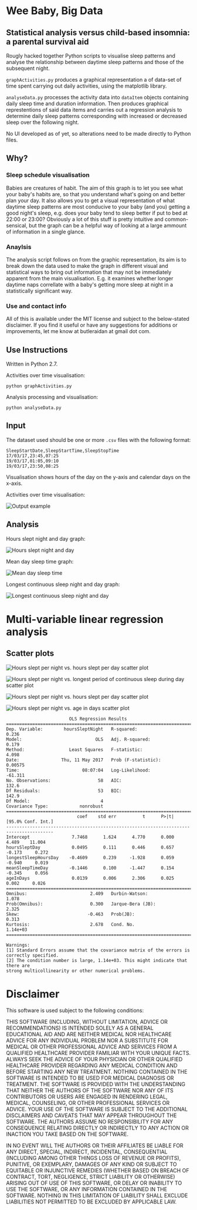 # Wee Baby, Big Data

## Statistical analysis versus child-based insomnia: a parental survival aid

Rougly hacked together Python scripts to visualise sleep patterns and analyse the relationship between daytime sleep patterns and those of the subsequent night.

`graphActivities.py` produces a graphical representation a of data-set of time spent carrying out daily activities, using the matplotlib library. 

`analyseData.py` processes the activity data into `dataItem` objects containing daily sleep time and duration information. Then produces graphical represtentions of said data items and carries out a regression analysis to determine daily sleep patterns corresponding with increased or decreased sleep over the following night.

No UI developed as of yet, so alterations need to be made directly to Python files.

## Why?

### Sleep schedule visualisation

Babies are creatures of habit. The aim of this graph is to let you see what your baby's habits are, so that you understand what's going on and better plan your day. It also allows you to get a visual representation of what daytime sleep patterns are most conducive to your baby (and you) getting a good night's sleep, e.g. does your baby tend to sleep better if put to bed at 22:00 or 23:00? Obviously a lot of this stuff is pretty intuitive and common-sensical, but the graph can be a helpful way of looking at a large ammount of information in a single glance.

### Anaylsis

The analysis script follows on from the graphic representation, its aim is to break down the data used to make the graph in different visual and statistical ways to bring out information that may not be immediately apparent from the main visualisation. E.g. it examines whether longer daytime naps correllate with a baby's getting more sleep at night in a statistically significant way.

### Use and contact info

All of this is available under the MIT license and subject to the below-stated disclaimer. If you find it useful or have any suggestions for additions or improvements, let me know at butleraidan at gmail dot com.

## Use Instructions

Written in Python 2.7.

Activities over time visualisation:

    python graphActivities.py

Analysis processing and visualisation:

	python analyseData.py

## Input
 
The dataset used should be one or more `.csv` files with the following format:

    SleepStartDate,SleepStartTime,SleepStopTime
    17/03/17,23:45,07:25
    19/03/17,01:05,09:10
    19/03/17,23:50,08:25

Visualisation shows hours of the day on the y-axis and calendar days on the x-axis.

Activities over time visualisation:

![Output example](https://github.com/ambidextrous/weeBabyBigData/blob/master/activityData.jpg "Ouput Example")

## Analysis

Hours slept night and day graph:

![Hours slept night and day](https://github.com/ambidextrous/weeBabyBigData/blob/master/hoursSleptNightAndDayBarchart.jpg "Hours slept night and day")

Mean day sleep time graph:

![Mean day sleep time](https://github.com/ambidextrous/weeBabyBigData/blob/master/meanDaySleeptimeLineGraph.jpg "Mean day sleep time")

Longest continuous sleep night and day graph:

![Longest continuous sleep night and day](https://github.com/ambidextrous/weeBabyBigData/blob/master/longestContinuousSleepNightAndDayBarchart.jpg "Longest continuous sleep night and day")

# Multi-variable linear regression analysis

## Scatter plots

![Hours slept per night vs. hours slept per day scatter plot](https://github.com/ambidextrous/weeBabyBigData/blob/master/HourssleptpernightHourssleptperdayScatterplot.jpg "Hours slept per night vs. hours slept per day scatterplot")


![Hours slept per night vs. longest period of continuous sleep during day scatter plot](https://github.com/ambidextrous/weeBabyBigData/blob/master/HourssleptpernightLongestcontinuoussleepperiodduringdayScatterplot.jpg "Hours slept per night vs. longest period of continuous sleep during day scatterplot")


![Hours slept per night vs. hours slept per day scatter plot](https://github.com/ambidextrous/weeBabyBigData/blob/master/HourssleptpernightHourssleptperdayScatterplot.jpg "Hours slept per night vs. hours slept per day scatterplot")

![Hours slept per night vs. age in days scatter plot](https://github.com/ambidextrous/weeBabyBigData/blob/master/HourssleptpernightAgeindaysScatterplot.jpg "Hours slept per night vs. age in days scatterplot")

                            OLS Regression Results                            
    ==============================================================================
    Dep. Variable:        hoursSleptNight   R-squared:                       0.236
    Model:                            OLS   Adj. R-squared:                  0.179
    Method:                 Least Squares   F-statistic:                     4.098
    Date:                Thu, 11 May 2017   Prob (F-statistic):            0.00575
    Time:                        08:07:04   Log-Likelihood:                -61.311
    No. Observations:                  58   AIC:                             132.6
    Df Residuals:                      53   BIC:                             142.9
    Df Model:                           4                                         
    Covariance Type:            nonrobust                                         
    ========================================================================================
                               coef    std err          t      P>|t|      [95.0% Conf. Int.]
    ----------------------------------------------------------------------------------------
    Intercept                7.7468      1.624      4.770      0.000         4.489    11.004
    hoursSleptDay            0.0495      0.111      0.446      0.657        -0.173     0.272
    longestSleepHoursDay    -0.4609      0.239     -1.928      0.059        -0.940     0.019
    meanSleepTimeDay        -0.1446      0.100     -1.447      0.154        -0.345     0.056
    ageInDays                0.0139      0.006      2.306      0.025         0.002     0.026
    ==============================================================================
    Omnibus:                        2.409   Durbin-Watson:                   1.078
    Prob(Omnibus):                  0.300   Jarque-Bera (JB):                2.325
    Skew:                          -0.463   Prob(JB):                        0.313
    Kurtosis:                       2.678   Cond. No.                     1.14e+03
    ==============================================================================
    
    Warnings:
    [1] Standard Errors assume that the covariance matrix of the errors is correctly specified.
    [2] The condition number is large, 1.14e+03. This might indicate that there are
    strong multicollinearity or other numerical problems.

# Disclaimer

This software is used subject to the following conditions:

THIS SOFTWARE (INCLUDING, WITHOUT LIMITATION, ADVICE OR RECOMMENDATIONS) IS INTENDED SOLELY AS A GENERAL EDUCATIONAL AID AND ARE NEITHER MEDICAL NOR HEALTHCARE ADVICE FOR ANY INDIVIDUAL PROBLEM NOR A SUBSTITUTE FOR MEDICAL OR OTHER PROFESSIONAL ADVICE AND SERVICES FROM A QUALIFIED HEALTHCARE PROVIDER FAMILIAR WITH YOUR UNIQUE FACTS. ALWAYS SEEK THE ADVICE OF YOUR PHYSICIAN OR OTHER QUALIFIED HEALTHCARE PROVIDER REGARDING ANY MEDICAL CONDITION AND BEFORE STARTING ANY NEW TREATMENT. NOTHING CONTAINED IN THE SOFTWARE IS INTENDED TO BE USED FOR MEDICAL DIAGNOSIS OR TREATMENT. THE SOFTWARE IS PROVIDED WITH THE UNDERSTANDING THAT NEITHER THE AUTHORS OF THE SOFTWARE NOR ANY OF ITS CONTRIBUTORS OR USERS ARE ENGAGED IN RENDERING LEGAL, MEDICAL, COUNSELING, OR OTHER PROFESSIONAL SERVICES OR ADVICE. YOUR USE OF THE SOFTWARE IS SUBJECT TO THE ADDITIONAL DISCLAIMERS AND CAVEATS THAT MAY APPEAR THROUGHOUT THE SOFTWARE. THE AUTHORS ASSUME NO RESPONSIBILITY FOR ANY CONSEQUENCE RELATING DIRECTLY OR INDIRECTLY TO ANY ACTION OR INACTION YOU TAKE BASED ON THE SOFTWARE. 

IN NO EVENT WILL THE AUTHORS OR THEIR AFFILIATES BE LIABLE FOR ANY DIRECT, SPECIAL, INDIRECT, INCIDENTAL, CONSEQUENTIAL (INCLUDING AMONG OTHER THINGS LOSS OF REVENUE OR PROFITS), PUNITIVE, OR EXEMPLARY, DAMAGES OF ANY KIND OR SUBJECT TO EQUITABLE OR INJUNCTIVE REMEDIES (WHETHER BASED ON BREACH OF CONTRACT, TORT, NEGLIGENCE, STRICT LIABILITY OR OTHERWISE) ARISING OUT OF USE OF THIS SOFTWARE, OR DELAY OR INABILITY TO USE THE SOFTWARE, OR ANY INFORMATION CONTAINED IN THE SOFTWARE. NOTHING IN THIS LIMITATION OF LIABILITY SHALL EXCLUDE LIABILITIES NOT PERMITTED TO BE EXCLUDED BY APPLICABLE LAW.